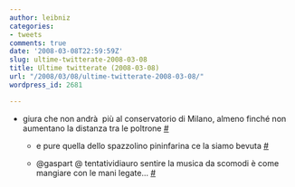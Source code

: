 ```yaml
---
author: leibniz
categories:
- tweets
comments: true
date: '2008-03-08T22:59:59Z'
slug: ultime-twitterate-2008-03-08
title: Ultime twitterate (2008-03-08)
url: "/2008/03/08/ultime-twitterate-2008-03-08/"
wordpress_id: 2681

---
```

* giura che non andrà  più al conservatorio di Milano, almeno finché non aumentano la distanza tra le poltrone [#](http://twitter.com/leibniz/statuses/768408801)

	
  * e pure quella dello spazzolino pininfarina ce la siamo bevuta [#](http://twitter.com/leibniz/statuses/768471382)

	
  * @gaspart @ tentatividiauro sentire la musica da scomodi è come mangiare con le mani legate... [#](http://twitter.com/leibniz/statuses/768483601)


